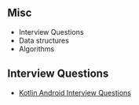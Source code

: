 ## Misc
- Interview Questions
- Data structures
- Algorithms

## Interview Questions

- [Kotlin Android Interview Questions](https://blog.mindorks.com/kotlin-android-interview-questions)

